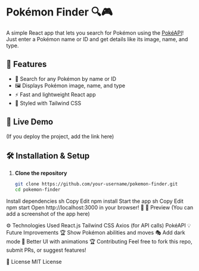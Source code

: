 # Pokémon Finder 🔍🎮

A simple React app that lets you search for Pokémon using the [PokéAPI](https://pokeapi.co/)! Just enter a Pokémon name or ID and get details like its image, name, and type.  

## 🌟 Features
- 🔎 Search for any Pokémon by name or ID  
- 🖼️ Displays Pokémon image, name, and type  
- ⚡ Fast and lightweight React app  
- 🎨 Styled with Tailwind CSS  

## 🚀 Live Demo
(If you deploy the project, add the link here)  

## 🛠️ Installation & Setup
1. **Clone the repository**  
   ```sh
   git clone https://github.com/your-username/pokemon-finder.git
   cd pokemon-finder
Install dependencies
sh
Copy
Edit
npm install
Start the app
sh
Copy
Edit
npm start
Open http://localhost:3000 in your browser! 🎉
📸 Preview
(You can add a screenshot of the app here)

⚙️ Technologies Used
React.js
Tailwind CSS
Axios (for API calls)
PokéAPI
💡 Future Improvements
🏆 Show Pokémon abilities and moves
🎭 Add dark mode
🎨 Better UI with animations
🏆 Contributing
Feel free to fork this repo, submit PRs, or suggest features!

📜 License
MIT License

